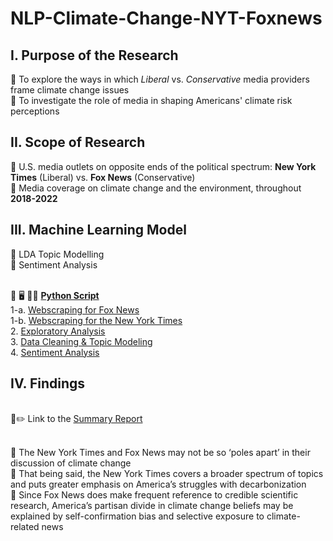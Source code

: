 # NLP-Climate-Change-NYT-Foxnews



## I. Purpose of the Research

:small_orange_diamond: To explore the ways in which *Liberal* vs. *Conservative* media providers frame climate change issues <br>
:small_orange_diamond: To investigate the role of media in shaping Americans' climate risk perceptions 


## II. Scope of Research

:triangular_flag_on_post: U.S. media outlets on opposite ends of the political spectrum: **New York Times** (Liberal) vs. **Fox News** (Conservative) <br>
:triangular_flag_on_post: Media coverage on climate change and the environment, throughout **2018-2022**

## III. Machine Learning Model

:small_orange_diamond: LDA Topic Modelling <br>
:small_orange_diamond: Sentiment Analysis

<br> 📜 🖥️ 👩‍💻 <ins>**Python Script**</ins> <br>
1-a. [Webscraping for Fox News](https://github.com/quinnei/NLP-Climate-Change-NYT-Foxnews/blob/main/2_Code/1_Webscraping_for_Foxnews.ipynb) <br>
1-b. [Webscraping for the New York Times](https://github.com/quinnei/NLP-Climate-Change-NYT-Foxnews/blob/main/2_Code/1_Webscraping_for_NYT.ipynb) <br>
2. [Exploratory Analysis](https://github.com/quinnei/NLP-Climate-Change-NYT-Foxnews/blob/main/2_Code/2_Exploratory_analysis.ipynb) <br>
3. [Data Cleaning & Topic Modeling](https://github.com/quinnei/NLP-Climate-Change-NYT-Foxnews/blob/main/2_Code/3_Data_cleaning_and_LDA.ipynb) <br>
4. [Sentiment Analysis](https://github.com/quinnei/NLP-Climate-Change-NYT-Foxnews/blob/main/2_Code/4_Sentiment%20analysis.ipynb)

## IV. Findings

<br> :notebook_with_decorative_cover::pencil2: Link to the [Summary Report](https://github.com/quinnei/NLP-Climate-Change-NYT-Foxnews/blob/main/3_Summary%20Report/Insight%20Report_Climate%20Change%20Discourse%20in%20the%20U.S.%20Media.pdf)

<br> :small_orange_diamond: The New York Times and Fox News may not be so ‘poles apart’ in their discussion of climate change <br>
:small_orange_diamond: That being said, the New York Times covers a broader spectrum of topics and puts greater emphasis on America’s struggles with decarbonization <br>
:small_orange_diamond: Since Fox News does make frequent reference to credible scientific research, America’s partisan divide in climate change beliefs may be explained by self-confirmation bias and selective exposure to climate-related news 
